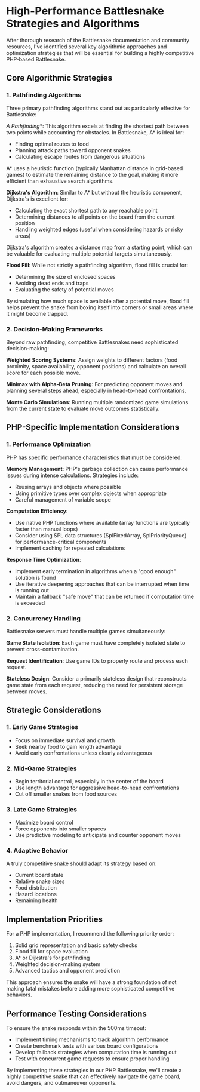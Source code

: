 # High-Performance Battlesnake Strategies and Algorithms

After thorough research of the Battlesnake documentation and community resources, I've identified several key algorithmic approaches and optimization strategies that will be essential for building a highly competitive PHP-based Battlesnake.

## Core Algorithmic Strategies

### 1. Pathfinding Algorithms

Three primary pathfinding algorithms stand out as particularly effective for Battlesnake:

**A* Pathfinding**: This algorithm excels at finding the shortest path between two points while accounting for obstacles. In Battlesnake, A* is ideal for:
- Finding optimal routes to food
- Planning attack paths toward opponent snakes
- Calculating escape routes from dangerous situations

A* uses a heuristic function (typically Manhattan distance in grid-based games) to estimate the remaining distance to the goal, making it more efficient than exhaustive search algorithms.

**Dijkstra's Algorithm**: Similar to A* but without the heuristic component, Dijkstra's is excellent for:
- Calculating the exact shortest path to any reachable point
- Determining distances to all points on the board from the current position
- Handling weighted edges (useful when considering hazards or risky areas)

Dijkstra's algorithm creates a distance map from a starting point, which can be valuable for evaluating multiple potential targets simultaneously.

**Flood Fill**: While not strictly a pathfinding algorithm, flood fill is crucial for:
- Determining the size of enclosed spaces
- Avoiding dead ends and traps
- Evaluating the safety of potential moves

By simulating how much space is available after a potential move, flood fill helps prevent the snake from boxing itself into corners or small areas where it might become trapped.

### 2. Decision-Making Frameworks

Beyond raw pathfinding, competitive Battlesnakes need sophisticated decision-making:

**Weighted Scoring Systems**: Assign weights to different factors (food proximity, space availability, opponent positions) and calculate an overall score for each possible move.

**Minimax with Alpha-Beta Pruning**: For predicting opponent moves and planning several steps ahead, especially in head-to-head confrontations.

**Monte Carlo Simulations**: Running multiple randomized game simulations from the current state to evaluate move outcomes statistically.

## PHP-Specific Implementation Considerations

### 1. Performance Optimization

PHP has specific performance characteristics that must be considered:

**Memory Management**: PHP's garbage collection can cause performance issues during intense calculations. Strategies include:
- Reusing arrays and objects where possible
- Using primitive types over complex objects when appropriate
- Careful management of variable scope

**Computation Efficiency**:
- Use native PHP functions where available (array functions are typically faster than manual loops)
- Consider using SPL data structures (SplFixedArray, SplPriorityQueue) for performance-critical components
- Implement caching for repeated calculations

**Response Time Optimization**:
- Implement early termination in algorithms when a "good enough" solution is found
- Use iterative deepening approaches that can be interrupted when time is running out
- Maintain a fallback "safe move" that can be returned if computation time is exceeded

### 2. Concurrency Handling

Battlesnake servers must handle multiple games simultaneously:

**Game State Isolation**: Each game must have completely isolated state to prevent cross-contamination.

**Request Identification**: Use game IDs to properly route and process each request.

**Stateless Design**: Consider a primarily stateless design that reconstructs game state from each request, reducing the need for persistent storage between moves.

## Strategic Considerations

### 1. Early Game Strategies

- Focus on immediate survival and growth
- Seek nearby food to gain length advantage
- Avoid early confrontations unless clearly advantageous

### 2. Mid-Game Strategies

- Begin territorial control, especially in the center of the board
- Use length advantage for aggressive head-to-head confrontations
- Cut off smaller snakes from food sources

### 3. Late Game Strategies

- Maximize board control
- Force opponents into smaller spaces
- Use predictive modeling to anticipate and counter opponent moves

### 4. Adaptive Behavior

A truly competitive snake should adapt its strategy based on:
- Current board state
- Relative snake sizes
- Food distribution
- Hazard locations
- Remaining health

## Implementation Priorities

For a PHP implementation, I recommend the following priority order:

1. Solid grid representation and basic safety checks
2. Flood fill for space evaluation
3. A* or Dijkstra's for pathfinding
4. Weighted decision-making system
5. Advanced tactics and opponent prediction

This approach ensures the snake will have a strong foundation of not making fatal mistakes before adding more sophisticated competitive behaviors.

## Performance Testing Considerations

To ensure the snake responds within the 500ms timeout:

- Implement timing mechanisms to track algorithm performance
- Create benchmark tests with various board configurations
- Develop fallback strategies when computation time is running out
- Test with concurrent game requests to ensure proper handling

By implementing these strategies in our PHP Battlesnake, we'll create a highly competitive snake that can effectively navigate the game board, avoid dangers, and outmaneuver opponents.
